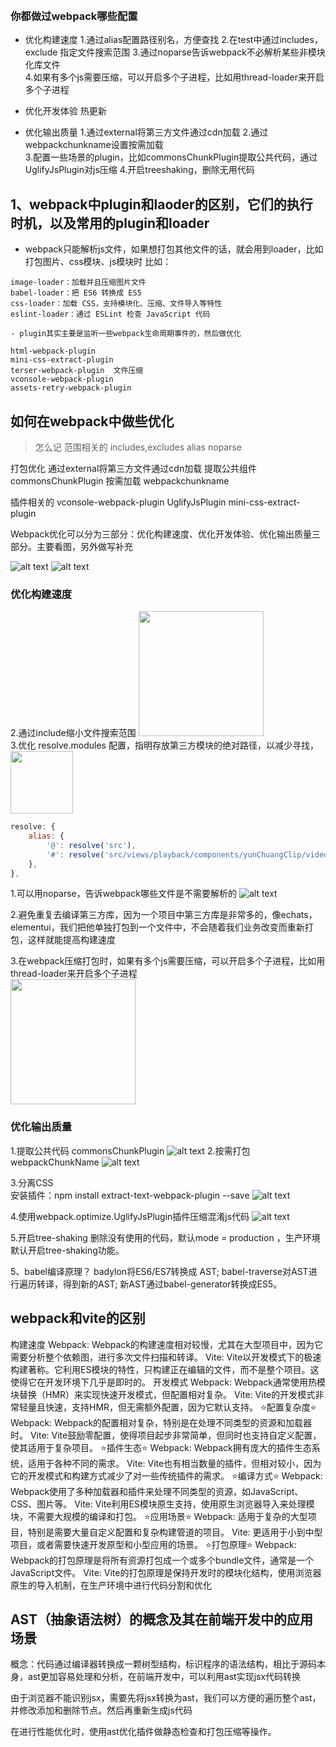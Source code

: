 ​
### 你都做过webpack哪些配置
- 优化构建速度
1.通过alias配置路径别名，方便查找
2.在test中通过includes，exclude 指定文件搜索范围
3.通过noparse告诉webpack不必解析某些非模块化库文件  
4.如果有多个js需要压缩，可以开启多个子进程，比如用thread-loader来开启多个子进程

- 优化开发体验
热更新
- 优化输出质量
1.通过external将第三方文件通过cdn加载
2.通过webpackchunkname设置按需加载  
3.配置一些场景的plugin，比如commonsChunkPlugin提取公共代码，通过UglifyJsPlugin对js压缩
4.开启treeshaking，删除无用代码

## 1、webpack中plugin和laoder的区别，它们的执行时机，以及常用的plugin和loader

- webpack只能解析js文件，如果想打包其他文件的话，就会用到loader，比如打包图片、css模块、js模块时
比如：  
```
image-loader：加载并且压缩图片文件
babel-loader：把 ES6 转换成 ES5
css-loader：加载 CSS，支持模块化、压缩、文件导入等特性
eslint-loader：通过 ESLint 检查 JavaScript 代码

- plugin其实主要是监听一些webpack生命周期事件的，然后做优化

html-webpack-plugin
mini-css-extract-plugin
terser-webpack-plugin  文件压缩
vconsole-webpack-plugin
assets-retry-webpack-plugin
```


## 如何在webpack中做些优化
> 怎么记
范围相关的
includes,excludes
alias
noparse

打包优化
通过external将第三方文件通过cdn加载
提取公共组件 commonsChunkPlugin
按需加载 webpackchunkname

插件相关的
vconsole-webpack-plugin
UglifyJsPlugin
mini-css-extract-plugin



Webpack优化可以分为三部分：优化构建速度、优化开发体验、优化输出质量三部分。主要看图，另外做写补充

![alt text](assets/image-2.png)
![alt text](assets/image-3.png)

### 优化构建速度

2.通过include缩小文件搜索范围
<img src="assets/image-4.png"  height="200" />  
3.优化 resolve.modules 配置，指明存放第三方模块的绝对路径，以减少寻找，
<img src="assets/image-5.png"  height="100" />  

```javascript
resolve: {
    alias: {
        '@': resolve('src'),
        '#': resolve('src/views/playback/components/yunChuangClip/videoEditor'),
    },
},
```

1.可以用noparse，告诉webpack哪些文件是不需要解析的
![alt text](assets/image.png)

2.避免重复去编译第三方库，因为一个项目中第三方库是非常多的，像echats，elementui，我们把他单独打包到一个文件中，不会随着我们业务改变而重新打包，这样就能提高构建速度

3.在webpack压缩打包时，如果有多个js需要压缩，可以开启多个子进程，比如用thread-loader来开启多个子进程  
<img src="assets/image-1.png"  height="200" />


### 优化输出质量
1.提取公共代码 commonsChunkPlugin
![alt text](assets/image-6.png)
2.按需打包 webpackChunkName
![alt text](assets/image-7.png)

3.分离CSS    
安装插件：npm install extract-text-webpack-plugin --save
![alt text](assets/image-9.png)

4.使用webpack.optimize.UglifyJsPlugin插件压缩混淆js代码
![alt text](assets/image-10.png)

5.开启tree-shaking 删除没有使用的代码，默认mode = production ，生产环境默认开启tree-shaking功能。


5、babel编译原理？
badylon将ES6/ES7转换成 AST;
babel-traverse对AST进行遍历转译，得到新的AST;
新AST通过babel-generator转换成ES5。

## webpack和vite的区别
构建速度
Webpack: Webpack的构建速度相对较慢，尤其在大型项目中，因为它需要分析整个依赖图，进行多次文件扫描和转译。
Vite: Vite以开发模式下的极速构建著称。它利用ES模块的特性，只构建正在编辑的文件，而不是整个项目。这使得它在开发环境下几乎是即时的。
开发模式
Webpack: Webpack通常使用热模块替换（HMR）来实现快速开发模式，但配置相对复杂。
Vite: Vite的开发模式非常轻量且快速，支持HMR，但无需额外配置，因为它默认支持。
⭐配置复杂度⭐
Webpack: Webpack的配置相对复杂，特别是在处理不同类型的资源和加载器时。
Vite: Vite鼓励零配置，使得项目起步非常简单，但同时也支持自定义配置，使其适用于复杂项目。
⭐插件生态⭐
Webpack: Webpack拥有庞大的插件生态系统，适用于各种不同的需求。
Vite: Vite也有相当数量的插件，但相对较小，因为它的开发模式和构建方式减少了对一些传统插件的需求。
⭐编译方式⭐
Webpack: Webpack使用了多种加载器和插件来处理不同类型的资源，如JavaScript、CSS、图片等。
Vite: Vite利用ES模块原生支持，使用原生浏览器导入来处理模块，不需要大规模的编译和打包。
⭐应用场景⭐
Webpack: 适用于复杂的大型项目，特别是需要大量自定义配置和复杂构建管道的项目。
Vite: 更适用于小到中型项目，或者需要快速开发原型和小型应用的场景。
⭐打包原理⭐
Webpack: Webpack的打包原理是将所有资源打包成一个或多个bundle文件，通常是一个JavaScript文件。
Vite: Vite的打包原理是保持开发时的模块化结构，使用浏览器原生的导入机制，在生产环境中进行代码分割和优化



## AST（抽象语法树）的概念及其在前端开发中的应用场景
概念：代码通过编译器转换成一颗树型结构，标识程序的语法结构，相比于源码本身，ast更加容易处理和分析，在前端开发中，可以利用ast实现jsx代码转换

由于浏览器不能识别jsx，需要先将jsx转换为ast，我们可以方便的遍历整个ast，并修改添加和删除节点。然后再重新生成js代码

 在进行性能优化时，使用ast优化插件做静态检查和打包压缩等操作。








​